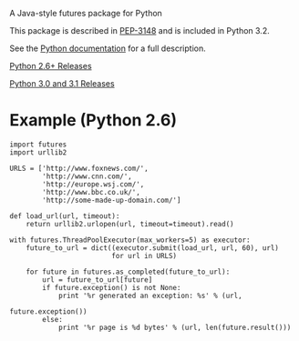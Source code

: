 A Java-style futures package for Python

This package is described in [PEP-3148](http://www.python.org/dev/peps/pep-3148/) and is included in Python 3.2.

See the [Python documentation](http://docs.python.org/dev/library/concurrent.futures.html) for a full description.

[Python 2.6+ Releases](http://pypi.python.org/pypi/futures)

[Python 3.0 and 3.1 Releases](http://pypi.python.org/pypi/futures3)

# Example (Python 2.6) #
```
import futures
import urllib2

URLS = ['http://www.foxnews.com/',
        'http://www.cnn.com/',
        'http://europe.wsj.com/',
        'http://www.bbc.co.uk/',
        'http://some-made-up-domain.com/']

def load_url(url, timeout):
    return urllib2.urlopen(url, timeout=timeout).read()

with futures.ThreadPoolExecutor(max_workers=5) as executor:
    future_to_url = dict((executor.submit(load_url, url, 60), url)
                         for url in URLS)

    for future in futures.as_completed(future_to_url):
        url = future_to_url[future]
        if future.exception() is not None:
            print '%r generated an exception: %s' % (url,
                                                     future.exception())
        else:
            print '%r page is %d bytes' % (url, len(future.result()))
```